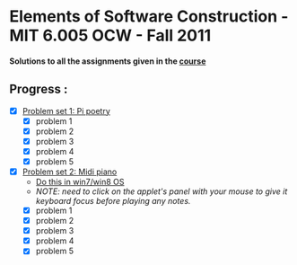 Elements of Software Construction - MIT 6.005 OCW  - Fall 2011
================================================================

#### Solutions to all the assignments given in the [course](http://ocw.mit.edu/courses/electrical-engineering-and-computer-science/6-005-elements-of-software-construction-fall-2011/assignments/)

Progress :
--------

- [x] [Problem set 1: Pi poetry](http://ocw.mit.edu/courses/electrical-engineering-and-computer-science/6-005-elements-of-software-construction-fall-2011/assignments/MIT6_005F11_ps1.pdf)
    - [x] problem 1
    - [x] problem 2
    - [x] problem 3
    - [x] problem 4
    - [x] problem 5
- [x] [Problem set 2: Midi piano](http://ocw.mit.edu/courses/electrical-engineering-and-computer-science/6-005-elements-of-software-construction-fall-2011/assignments/MIT6_005F11_ps2.pdf)
    - [Do this in win7/win8 OS](http://stackoverflow.com/questions/16428098/groovy-shell-warning-could-not-open-create-prefs-root-node)
    - *NOTE:  need to click on the applet's panel with your mouse to give it keyboard focus before playing any notes.*
    - [x] problem 1
    - [x] problem 2
    - [x] problem 3
    - [x] problem 4
    - [x] problem 5